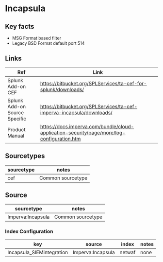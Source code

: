 # Incapsula


## Key facts

* MSG Format based filter
* Legacy BSD Format default port 514

## Links

| Ref            | Link                                                                                                    |
|----------------|---------------------------------------------------------------------------------------------------------|
| Splunk Add-on CEF | <https://bitbucket.org/SPLServices/ta-cef-for-splunk/downloads/>                                                              |
| Splunk Add-on Source Specific | <https://bitbucket.org/SPLServices/ta-cef-imperva-incapsula/downloads/>                                                               |
| Product Manual | <https://docs.imperva.com/bundle/cloud-application-security/page/more/log-configuration.htm>                                                        |

## Sourcetypes

| sourcetype     | notes                                                                                                   |
|----------------|---------------------------------------------------------------------------------------------------------|
| cef        | Common sourcetype                                                                                                 |

## Source

| sourcetype     | notes                                                                                                   |
|----------------|---------------------------------------------------------------------------------------------------------|
| Imperva:Incapsula        | Common sourcetype                                                                                                 |

### Index Configuration

| key            | source     | index          | notes          |
|----------------|----------------|----------------|----------------|
| Incapsula_SIEMintegration      | Imperva:Incapsula      | netwaf          | none          |

